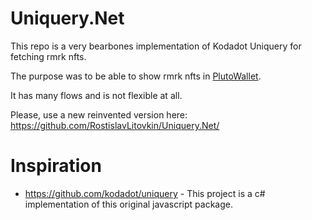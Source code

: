 # Uniquery.Net

This repo is a very bearbones implementation of Kodadot Uniquery for fetching rmrk nfts.

The purpose was to be able to show rmrk nfts in [PlutoWallet](https://github.com/RostislavLitovkin/PlutoWallet).

It has many flows and is not flexible at all.

Please, use a new reinvented version here: https://github.com/RostislavLitovkin/Uniquery.Net/

# Inspiration

- https://github.com/kodadot/uniquery - This project is a c# implementation of this original javascript package.
